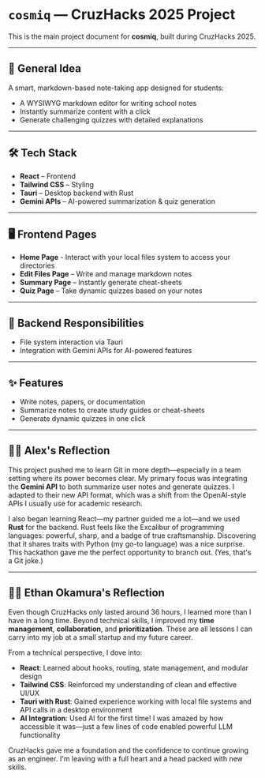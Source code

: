 # `cosmiq` — CruzHacks 2025 Project

This is the main project document for **cosmiq**, built during CruzHacks 2025.

---

## 🧠 General Idea

A smart, markdown-based note-taking app designed for students:

- A WYSIWYG markdown editor for writing school notes
- Instantly summarize content with a click
- Generate challenging quizzes with detailed explanations

---

## 🛠️ Tech Stack

- **React** – Frontend
- **Tailwind CSS** – Styling
- **Tauri** – Desktop backend with Rust
- **Gemini APIs** – AI-powered summarization & quiz generation

---

## 🖥️ Frontend Pages

- **Home Page** - Interact with your local files system to access your directories 
- **Edit Files Page** – Write and manage markdown notes  
- **Summary Page** – Instantly generate cheat-sheets  
- **Quiz Page** – Take dynamic quizzes based on your notes  

---

## 🧰 Backend Responsibilities

- File system interaction via Tauri
- Integration with Gemini APIs for AI-powered features

---

## ✨ Features

- Write notes, papers, or documentation
- Summarize notes to create study guides or cheat-sheets
- Generate dynamic quizzes in one click

---

## 👨‍💻 Alex's Reflection

This project pushed me to learn Git in more depth—especially in a team setting where its power becomes clear. My primary focus was integrating the **Gemini API** to both summarize user notes and generate quizzes. I adapted to their new API format, which was a shift from the OpenAI-style APIs I usually use for academic research.

I also began learning React—my partner guided me a lot—and we used **Rust** for the backend. Rust feels like the Excalibur of programming languages: powerful, sharp, and a badge of true craftsmanship. Discovering that it shares traits with Python (my go-to language) was a nice surprise. This hackathon gave me the perfect opportunity to branch out. (Yes, that's a Git joke.)

---

## 👨‍💻 Ethan Okamura's Reflection

Even though CruzHacks only lasted around 36 hours, I learned more than I have in a long time. Beyond technical skills, I improved my **time management**, **collaboration**, and **prioritization**. These are all lessons I can carry into my job at a small startup and my future career.

From a technical perspective, I dove into:

- **React**: Learned about hooks, routing, state management, and modular design
- **Tailwind CSS**: Reinforced my understanding of clean and effective UI/UX
- **Tauri with Rust**: Gained experience working with local file systems and API calls in a desktop environment
- **AI Integration**: Used AI for the first time! I was amazed by how accessible it was—just a few lines of code enabled powerful LLM functionality

CruzHacks gave me a foundation and the confidence to continue growing as an engineer. I'm leaving with a full heart and a head packed with new skills.
